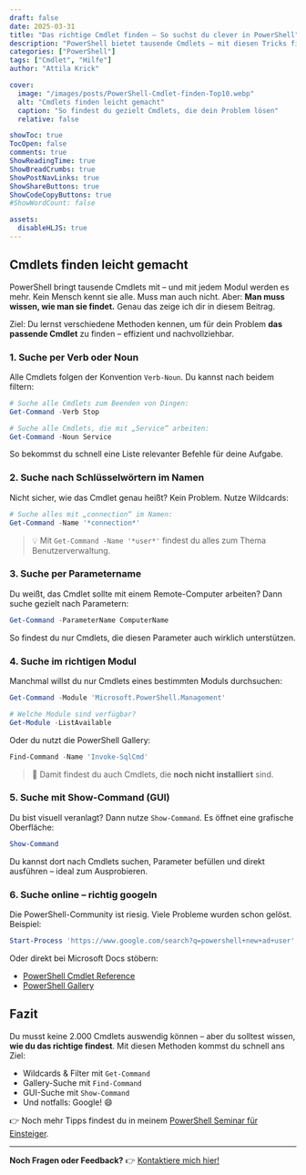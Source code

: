 ```yaml
---
draft: false
date: 2025-03-31
title: "Das richtige Cmdlet finden – So suchst du clever in PowerShell"
description: "PowerShell bietet tausende Cmdlets – mit diesen Tricks findest du genau das richtige für deine Aufgabe. Inklusive Beispiele, Gallery-Tipps und GUI-Suche."
categories: ["PowerShell"]
tags: ["Cmdlet", "Hilfe"]
author: "Attila Krick"

cover:
  image: "/images/posts/PowerShell-Cmdlet-finden-Top10.webp"
  alt: "Cmdlets finden leicht gemacht"
  caption: "So findest du gezielt Cmdlets, die dein Problem lösen"
  relative: false

showToc: true
TocOpen: false
comments: true
ShowReadingTime: true
ShowBreadCrumbs: true
ShowPostNavLinks: true
ShowShareButtons: true
ShowCodeCopyButtons: true
#ShowWordCount: false

assets:
  disableHLJS: true
---
```


## Cmdlets finden leicht gemacht

PowerShell bringt tausende Cmdlets mit – und mit jedem Modul werden es mehr. Kein Mensch kennt sie alle. Muss man auch nicht. Aber: **Man muss wissen, wie man sie findet.** Genau das zeige ich dir in diesem Beitrag.

Ziel: Du lernst verschiedene Methoden kennen, um für dein Problem **das passende Cmdlet** zu finden – effizient und nachvollziehbar.

### 1. Suche per Verb oder Noun

Alle Cmdlets folgen der Konvention `Verb-Noun`. Du kannst nach beidem filtern:

```powershell
# Suche alle Cmdlets zum Beenden von Dingen:
Get-Command -Verb Stop

# Suche alle Cmdlets, die mit „Service“ arbeiten:
Get-Command -Noun Service
```

So bekommst du schnell eine Liste relevanter Befehle für deine Aufgabe.

### 2. Suche nach Schlüsselwörtern im Namen

Nicht sicher, wie das Cmdlet genau heißt? Kein Problem. Nutze Wildcards:

```powershell
# Suche alles mit „connection“ im Namen:
Get-Command -Name '*connection*'
```

> 💡 Mit `Get-Command -Name '*user*'` findest du alles zum Thema Benutzerverwaltung.

### 3. Suche per Parametername

Du weißt, das Cmdlet sollte mit einem Remote-Computer arbeiten? Dann suche gezielt nach Parametern:

```powershell
Get-Command -ParameterName ComputerName
```

So findest du nur Cmdlets, die diesen Parameter auch wirklich unterstützen.

### 4. Suche im richtigen Modul

Manchmal willst du nur Cmdlets eines bestimmten Moduls durchsuchen:

```powershell
Get-Command -Module 'Microsoft.PowerShell.Management'

# Welche Module sind verfügbar?
Get-Module -ListAvailable
```

Oder du nutzt die PowerShell Gallery:

```powershell
Find-Command -Name 'Invoke-SqlCmd'
```

> 🔎 Damit findest du auch Cmdlets, die **noch nicht installiert** sind.

### 5. Suche mit Show-Command (GUI)

Du bist visuell veranlagt? Dann nutze `Show-Command`. Es öffnet eine grafische Oberfläche:

```powershell
Show-Command
```

Du kannst dort nach Cmdlets suchen, Parameter befüllen und direkt ausführen – ideal zum Ausprobieren.

### 6. Suche online – richtig googeln

Die PowerShell-Community ist riesig. Viele Probleme wurden schon gelöst. Beispiel:

```powershell
Start-Process 'https://www.google.com/search?q=powershell+new+ad+user'
```

Oder direkt bei Microsoft Docs stöbern:

- [PowerShell Cmdlet Reference](https://docs.microsoft.com/en-us/powershell/scripting/reference/)
- [PowerShell Gallery](https://www.powershellgallery.com/)

## Fazit

Du musst keine 2.000 Cmdlets auswendig können – aber du solltest wissen, **wie du das richtige findest**. Mit diesen Methoden kommst du schnell ans Ziel:

- Wildcards & Filter mit `Get-Command`
- Gallery-Suche mit `Find-Command`
- GUI-Suche mit `Show-Command`
- Und notfalls: Google! 😄

👉 Noch mehr Tipps findest du in meinem [PowerShell Seminar für Einsteiger](https://attilakrick.com/powershell/powershell-seminare/).

---

**Noch Fragen oder Feedback?**
👉 [Kontaktiere mich hier!](https://attilakrick.com/kontakt)
